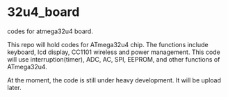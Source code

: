 # 32u4_board
codes for atmega32u4 board.

This repo will hold codes for ATmega32u4 chip.
The functions include keyboard, lcd display, CC1101 wireless and power management. 
This code will use interruption(timer), ADC, AC, SPI, EEPROM, and other functions of ATmega32u4.



At the moment, the code is still under heavy development. It will be upload later.
